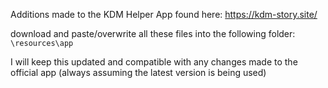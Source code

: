 Additions made to the KDM Helper App found here:
https://kdm-story.site/

download and paste/overwrite all these files into the following folder:  
`\resources\app`

I will keep this updated and compatible with any changes made to the official app (always assuming the latest version is being used)